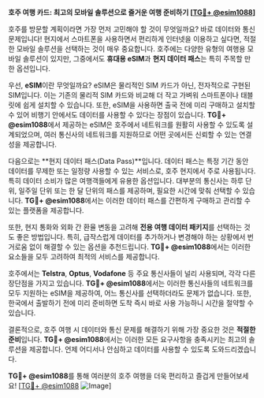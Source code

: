 **호주 여행 카드: 최고의 모바일 솔루션으로 즐거운 여행 준비하기 [[TG💪+ @esim1088](https://t.me/s/esim1088)]**

호주를 방문할 계획이라면 가장 먼저 고민해야 할 것이 무엇일까요? 바로 데이터와 통신 문제입니다! 현지에서 스마트폰을 사용하면서 편리하게 인터넷을 이용하고 싶다면, 적절한 모바일 솔루션을 선택하는 것이 매우 중요합니다. 호주에는 다양한 유형의 여행용 모바일 솔루션이 있지만, 그중에서도 **휴대용 eSIM**과 **현지 데이터 패스**는 특히 주목할 만한 옵션입니다.

우선, **eSIM**이란 무엇일까요? eSIM은 물리적인 SIM 카드가 아닌, 전자적으로 구현된 SIM입니다. 이는 기존의 물리적 SIM 카드와 비교해 더 작고 가벼워 스마트폰이나 태블릿에 쉽게 설치할 수 있습니다. 또한, eSIM을 사용하면 출국 전에 미리 구매하고 설치할 수 있어 비행기 안에서도 데이터를 사용할 수 있다는 장점이 있습니다. **TG💪+ @esim1088**에서 제공하는 eSIM은 호주에서 네트워크를 원활히 사용할 수 있도록 설계되었으며, 여러 통신사의 네트워크를 지원하므로 어떤 곳에서든 신뢰할 수 있는 연결성을 제공합니다.

다음으로는 **현지 데이터 패스(Data Pass)**입니다. 데이터 패스는 특정 기간 동안 데이터를 무제한 또는 일정량 사용할 수 있는 서비스로, 호주 현지에서 주로 사용됩니다. 특히 데이터 소비가 많은 여행객들에게 유용한 옵션입니다. 대부분의 통신사는 하루 단위, 일주일 단위 또는 한 달 단위의 패스를 제공하며, 필요한 시간에 맞춰 선택할 수 있습니다. **TG💪+ @esim1088**에서는 이러한 데이터 패스를 간편하게 구매하고 관리할 수 있는 플랫폼을 제공합니다.

또한, 현지 통화와 외화 간 환율 변동을 고려해 **전용 여행 데이터 패키지**를 선택하는 것도 좋은 방법입니다. 특히, 급작스럽게 데이터를 추가하거나 변경해야 하는 상황에서 번거로움 없이 해결할 수 있는 옵션을 추천드립니다. **TG💪+ @esim1088**에서는 이러한 요소들을 모두 고려하여 최적의 서비스를 제공합니다.

호주에서는 **Telstra**, **Optus**, **Vodafone** 등 주요 통신사들이 널리 사용되며, 각각 다른 장단점을 가지고 있습니다. **TG💪+ @esim1088**에서는 이러한 통신사들의 네트워크를 모두 지원하는 eSIM을 제공하여, 어느 통신사를 선택하더라도 문제가 없습니다. 또한, 한국에서 출발하기 전에 미리 준비하면 도착 즉시 바로 사용 가능하니 시간을 절약할 수 있습니다.

결론적으로, 호주 여행 시 데이터와 통신 문제를 해결하기 위해 가장 중요한 것은 **적절한 준비**입니다. **TG💪+ @esim1088**에서는 이러한 모든 요구사항을 충족시키는 최고의 솔루션을 제공합니다. 언제 어디서나 안심하고 데이터를 사용할 수 있도록 도와드리겠습니다.

**TG💪+ @esim1088**를 통해 여러분의 호주 여행을 더욱 편리하고 즐겁게 만들어보세요! [[TG💪+ @esim1088](https://t.me/s/esim1088) ![Image](https://i.postimg.cc/Y0z9fWf4/image.png)]